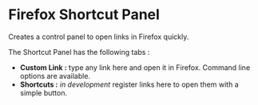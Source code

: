 # Firefox Shortcut Panel

Creates a control panel to open links in Firefox quickly.

The Shortcut Panel has the following tabs :
- **Custom Link :** type any link here and open it in Firefox. Command line options are available.
- **Shortcuts :** *in development* register links here to open them with a simple button.
